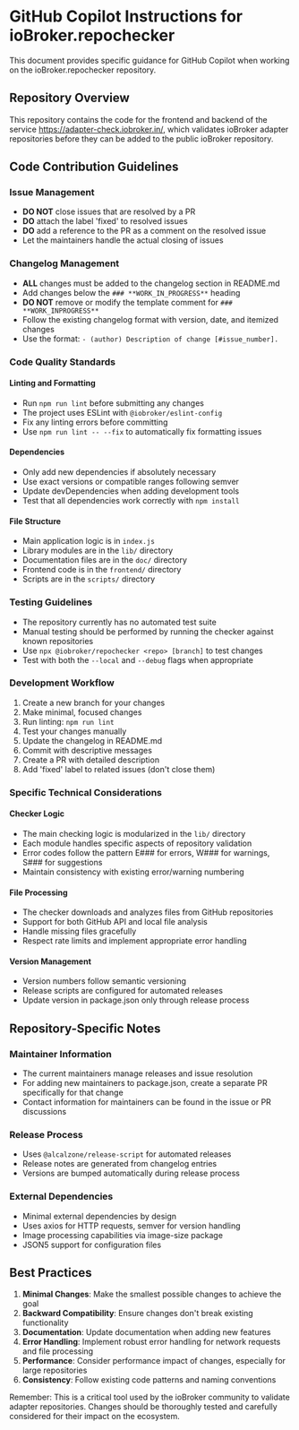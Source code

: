 # GitHub Copilot Instructions for ioBroker.repochecker

This document provides specific guidance for GitHub Copilot when working on the ioBroker.repochecker repository.

## Repository Overview

This repository contains the code for the frontend and backend of the service <https://adapter-check.iobroker.in/>, which validates ioBroker adapter repositories before they can be added to the public ioBroker repository.

## Code Contribution Guidelines

### Issue Management
- **DO NOT** close issues that are resolved by a PR
- **DO** attach the label 'fixed' to resolved issues
- **DO** add a reference to the PR as a comment on the resolved issue
- Let the maintainers handle the actual closing of issues

### Changelog Management
- **ALL** changes must be added to the changelog section in README.md
- Add changes below the `### **WORK_IN_PROGRESS**` heading
- **DO NOT** remove or modify the template comment for `### **WORK_INPROGRESS**`
- Follow the existing changelog format with version, date, and itemized changes
- Use the format: `- (author) Description of change [#issue_number].`

### Code Quality Standards

#### Linting and Formatting
- Run `npm run lint` before submitting any changes
- The project uses ESLint with `@iobroker/eslint-config`
- Fix any linting errors before committing
- Use `npm run lint -- --fix` to automatically fix formatting issues

#### Dependencies
- Only add new dependencies if absolutely necessary
- Use exact versions or compatible ranges following semver
- Update devDependencies when adding development tools
- Test that all dependencies work correctly with `npm install`

#### File Structure
- Main application logic is in `index.js`
- Library modules are in the `lib/` directory
- Documentation files are in the `doc/` directory
- Frontend code is in the `frontend/` directory
- Scripts are in the `scripts/` directory

### Testing Guidelines
- The repository currently has no automated test suite
- Manual testing should be performed by running the checker against known repositories
- Use `npx @iobroker/repochecker <repo> [branch]` to test changes
- Test with both the `--local` and `--debug` flags when appropriate

### Development Workflow
1. Create a new branch for your changes
2. Make minimal, focused changes
3. Run linting: `npm run lint`
4. Test your changes manually
5. Update the changelog in README.md
6. Commit with descriptive messages
7. Create a PR with detailed description
8. Add 'fixed' label to related issues (don't close them)

### Specific Technical Considerations

#### Checker Logic
- The main checking logic is modularized in the `lib/` directory
- Each module handles specific aspects of repository validation
- Error codes follow the pattern E### for errors, W### for warnings, S### for suggestions
- Maintain consistency with existing error/warning numbering

#### File Processing
- The checker downloads and analyzes files from GitHub repositories
- Support for both GitHub API and local file analysis
- Handle missing files gracefully
- Respect rate limits and implement appropriate error handling

#### Version Management
- Version numbers follow semantic versioning
- Release scripts are configured for automated releases
- Update version in package.json only through release process

## Repository-Specific Notes

### Maintainer Information
- The current maintainers manage releases and issue resolution
- For adding new maintainers to package.json, create a separate PR specifically for that change
- Contact information for maintainers can be found in the issue or PR discussions

### Release Process
- Uses `@alcalzone/release-script` for automated releases
- Release notes are generated from changelog entries
- Versions are bumped automatically during release process

### External Dependencies
- Minimal external dependencies by design
- Uses axios for HTTP requests, semver for version handling
- Image processing capabilities via image-size package
- JSON5 support for configuration files

## Best Practices

1. **Minimal Changes**: Make the smallest possible changes to achieve the goal
2. **Backward Compatibility**: Ensure changes don't break existing functionality
3. **Documentation**: Update documentation when adding new features
4. **Error Handling**: Implement robust error handling for network requests and file processing
5. **Performance**: Consider performance impact of changes, especially for large repositories
6. **Consistency**: Follow existing code patterns and naming conventions

Remember: This is a critical tool used by the ioBroker community to validate adapter repositories. Changes should be thoroughly tested and carefully considered for their impact on the ecosystem.